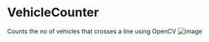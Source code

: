 # VehicleCounter
Counts the no of vehicles that crosses a line using OpenCV
![image](https://user-images.githubusercontent.com/72078617/227517042-d5f2b2f6-ed5e-4178-9c1c-c5e725ca1a4d.png)
